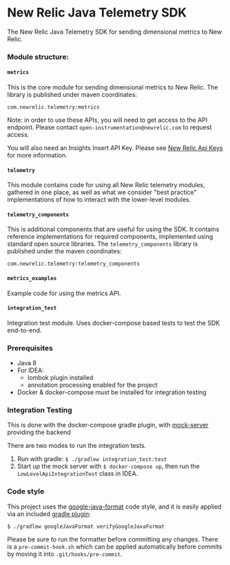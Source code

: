 # New Relic Java Telemetry SDK
The New Relic Java Telemetry SDK for sending dimensional metrics to New Relic.

### Module structure:

#### `metrics`
This is the core module for sending dimensional metrics to New Relic. The library is published under maven coordinates:

`com.newrelic.telemetry:metrics`

Note: in order to use these APIs, you will need to get access to the API endpoint. 
Please contact `open-instrumentation@newrelic.com` to request access.

You will also need an Insights Insert API Key. 
Please see [New Relic Api Keys](https://docs.newrelic.com/docs/apis/getting-started/intro-apis/understand-new-relic-api-keys#user-api-key)
for more information.

#### `telemetry`
This module contains code for using all New Relic telemetry modules, gathered in one place, as well as what we 
consider "best practice" implementations of how to interact with the lower-level modules.

#### `telemetry_components`
This is additional components that are useful for using the SDK. It contains reference implementations for
required components, implemented using standard open source libraries. 
The `telemetry_components` library is published under the maven coordinates:

`com.newrelic.telemetry:telemetry_components`

#### `metrics_examples`
Example code for using the metrics API.

#### `integration_test`
Integration test module. Uses docker-compose based tests to test the SDK end-to-end.

### Prerequisites

* Java 8
* For IDEA:
    * lombok plugin installed
    * annotation processing enabled for the project
* Docker & docker-compose must be installed for integration testing

### Integration Testing

This is done with the docker-compose gradle plugin, with [mock-server](https://github.com/jamesdbloom/mockserver) providing the backend

There are two modes to run the integration tests.
1. Run with gradle: `$ ./gradlew integration_test:test`
2. Start up the mock server with `$ docker-compose up`, then run the `LowLevelApiIntegrationTest` class in IDEA.


### Code style
This project uses the [google-java-format](https://github.com/google/google-java-format) code style, and it is 
easily applied via an included [gradle plugin](https://github.com/sherter/google-java-format-gradle-plugin):

`$ ./gradlew googleJavaFormat verifyGoogleJavaFormat`

Please be sure to run the formatter before committing any changes. There is a `pre-commit-hook.sh` which can 
be applied automatically before commits by moving it into `.git/hooks/pre-commit`.
